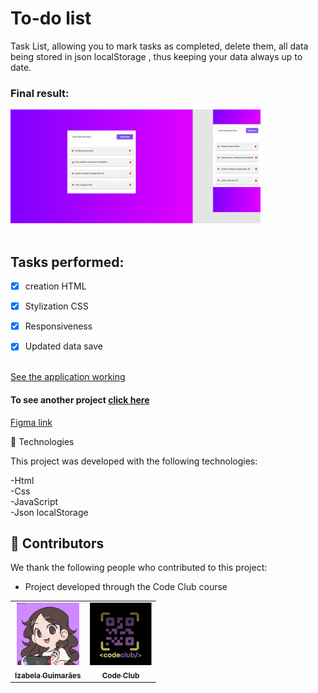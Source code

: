 # To-do list
Task List, allowing you to mark tasks as completed, delete them, all data being stored in json localStorage , thus keeping your data always up to date.

<h3>Final result:</h3>
<img src="./assets/result.png" alt="Application result" width="400em">

<br>
<br>

## Tasks performed:

- [x] creation HTML

- [x] Stylization CSS

- [x] Responsiveness

- [x] Updated data save

<br>
<a href="https://izabela-guimaraes.github.io/To-do-list/" 
target="blank"> See the application working </a>


<h4>To see another project <a href="https://github.com/izabela-guimaraes/PlayStation-Store" 
target="blank">click here</a></h4>

<a href="https://www.figma.com/file/w3KAgO5zsHYbjrfdvESuQE/todo-list---MP5D---1">Figma link</a>

🚀 Technologies

This project was developed with the following technologies:
<br>

-Html
<br>
-Css
<br>
-JavaScript
<br>
-Json localStorage


## 🤝  Contributors

We thank the following people who contributed to this project:

- Project developed through the Code Club course

<table>
  <tr>
    <td align="center">
      <a href="#">
        <img width="100em" src="./assets/me.png"/><br>
        <sub>
          <b>Izabela Guimarães</b>
        </sub>
      </a>
    </td>
        <td align="center">
      <a href="#">
        <img src="./assets/Code Club log.jfif" width="100em" alt="Code Club">
        <br>
        <sub>
          <b>Code Club</b>
        </sub>
      </a>
    </td>
</table>


 
